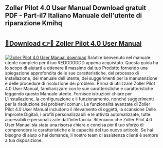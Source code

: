 ## Zoller Pilot 4.0 User Manual Download gratuit PDF - Part-il7 Italiano Manuale dell'utente di riparazione Kmihq

# <h2><a href="http://df91kr.blite.top/?on=Zoller+Pilot+4.0+User+Manual">🔗Download 👉🔴 Zoller Pilot 4.0 User Manual</a></h2>

[![Zoller Pilot 4.0 User Manual download](https://i.imgur.com/lujVjoI.png)](http://df91kr.blite.top/?on=Zoller+Pilot+4.0+User+Manual)
Saluti e benvenuto nel manuale utente completo per il tuo REDDDDDDD appena acquistato. Questa guida ha lo scopo di aiutarti a ottenere il massimo dal tuo Prodotto fornendo una spiegazione approfondita delle sue caratteristiche, del processo di installazione, del manuale dell'utente, dei suggerimenti per la manutenzione e delle procedure di risoluzione dei problemi. Prima di utilizzare Zoller Pilot 4.0 User Manual, familiarizzare con le sue caratteristiche e caratteristiche leggendo questo Manuale utente. Fornisce istruzioni chiare per L'installazione, la configurazione e il funzionamento, nonché suggerimenti per la risoluzione dei problemi comuni. Le funzionalità avanzate di Zoller Pilot 4.0 User Manual includono il rilevamento di oggetti, la scansione Delle Impronte Digitali, i profili personalizzabili e le attività automatizzate, tutte accessibili e personalizzate dall'interfaccia. Riteniamo che Zoller Pilot 4.0 User Manual sia stata una risorsa chiara e concisa per il tuo sforzo di comprendere le caratteristiche e le capacità del tuo nuovo articolo. Se hai bisogno di aiuto o hai domande, il nostro team di assistenza clienti è sempre a tua disposizione.
